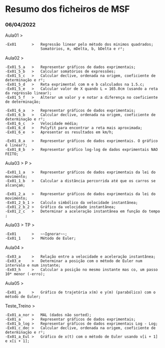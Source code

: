 # Resumo dos ficheiros de MSF
### 06/04/2022 

Aula01 >

    -Ex01       >   Regressão linear pelo método dos minimos quadrados;
                    Somatórios, m, mDelta, b, bDelta e r²;

Aula02 >

    -Ex01_5_a   >   Representar gráficos de dados exprimentais;
    -Ex01_5_b   >   Calcular somatórios de expressões;
    -Ex01_5_c   >   Calcular declive, ordenada na origem, coeficiente de determinação e r²;
    -Ex01_5_d   >   Reta exprimental com m e b calculados na 1.5.c;
    -Ex01_5_e   >   Calcular valor de X quando L = 165.0cm (usando a reta da regressão linear);
    -Ex01_5_f   >   Alterar um valor y e notar a diferença no coeficiente de determinação;

    -Ex01_6_a   >   Representar gráficos de dados exprimentais;
    -Ex01_6_b   >   Calcular declive, ordenada na origem, coeficiente de determinação e r²;
    -Ex01_6_c   >   Velocidade média;
    -Ex01_6_d   >   Polyfit para encontrar a reta mais aproximada;
    -Ex01_6_e   >   Apresentar os resultados em km/h;

    -Ex01_8_a   >   Representar gráficos de dados exprimentais. O gráfico é linear?;
    -Ex01_8_b   >   Representar gráfico log-log de dados exprimentais NAO FEITO;


Aula03 >
      P >

    -Ex01_1_a   >   Representar gráficos de dados exprimentais da lei do movimento;
    -Ex01_1_b   >   Calcular a distância percorrida até que os carros se alcançam;

    -Ex01_2_a   >   Representar gráficos de dados exprimentais da lei do movimento;
    -Ex01_2_b_1 >   Calculo simbólico da velocidade instantânea;
    -Ex01_2_b_2 >   Gráfico da velocidade instantânea;
    -Ex01_2_c   >   Determinar a aceleração instantânea em função do tempo ;

Aula03 >
      TP >

    -Ex01       >   ~~Ignorar~~;
    -Ex01_1     >   Método de Euler;

Aula04 >

    -Ex03_a     >   Relação entre a velocidade e aceleração instantânea;
    -Ex03_e     >   Determinar a posição com o método de Euler num intervalo e num instante;
    -Ex03_h     >   Calcular a posição no mesmo instante mas co, um passo 10* menor (-erro);
    
Aula05 >

    -Ex01_a     >   Gráfico de trajetória x(m) e y(m) (parabólico) com o método de Euler;

Teste_Treino >

    -Ex01_a_nor >   MAL (dados não sorted);
    -Ex01_a     >   Representar gráficos de dados exprimentais;
    -Ex01_b_log >   Representar gráficos de dados exprimentais Log - Log;
    -Ex01_c_dec >   Calcular declive, ordenada na origem, coeficiente de determinação e r²;
    -Ex01_a_Eul >   Gráfico de x(t) com o método de Euler usando v[i + 1] e x[i + 1];